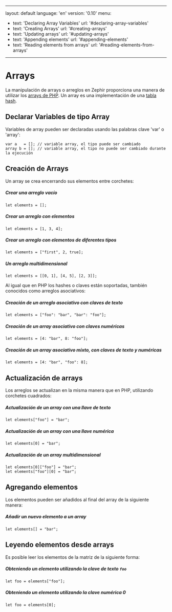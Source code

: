 * * *

layout: default language: 'en' version: '0.10' menu:

- text: 'Declaring Array Variables' url: '#declaring-array-variables'
- text: 'Creating Arrays' url: '#creating-arrays'
- text: 'Updating arrays' url: '#updating-arrays'
- text: 'Appending elements' url: '#appending-elements'
- text: 'Reading elements from arrays' url: '#reading-elements-from-arrays'

* * *

# Arrays

La manipulación de arrays o arreglos en Zephir proporciona una manera de utilizar los [arrays de PHP](http://www.php.net/manual/en/language.types.array.php). Un array es una implementación de una [tabla hash](http://en.wikipedia.org/wiki/Hash_table).

<a name='declaring-array-variables'></a>

## Declarar Variables de tipo Array

Variables de array pueden ser declaradas usando las palabras clave 'var' o 'array':

```zephir
var a   = []; // variable array, el tipo puede ser cambiado
array b = []; // variable array, el tipo no puede ser cambiado durante la ejecución
```

<a name='creating-arrays'></a>

## Creación de Arrays

Un array se crea encerrando sus elementos entre corchetes:

##### Crear una arreglo vacío

```zephir
let elements = [];
```

##### Crear un arreglo con elementos

```zephir
let elements = [1, 3, 4];
```

##### Crear un arreglo con elementos de diferentes tipos

```zephir
let elements = ["first", 2, true];
```

##### Un arreglo multidimensional

```zephir
let elements = [[0, 1], [4, 5], [2, 3]];
```

Al igual que en PHP los hashes o claves están soportadas, también conocidos como arreglos asociativos:

##### Creación de un arreglo asociativo con claves de texto

```zephir
let elements = ["foo": "bar", "bar": "foo"];
```

##### Creación de un array asociativo con claves numéricas

```zephir
let elements = [4: "bar", 8: "foo"];
```

##### Creación de un array asociativo mixto, con claves de texto y numéricas

```zephir
let elements = [4: "bar", "foo": 8];
```

<a name='updating-arrays'></a>

## Actualización de arrays

Los arreglos se actualizan en la misma manera que en PHP, utilizando corchetes cuadrados:

##### Actualización de un array con una llave de texto

```zephir
let elements["foo"] = "bar";
```

##### Actualización de un array con una llave numérica

```zephir
let elements[0] = "bar";
```

##### Actualización de un array multidimensional

```zephir
let elements[0]["foo"] = "bar";
let elements["foo"][0] = "bar";
```

<a name='appending-elements'></a>

## Agregando elementos

Los elementos pueden ser añadidos al final del array de la siguiente manera:

##### Añadir un nuevo elemento a un array

```zephir
let elements[] = "bar";
```

<a name='reading-elements-from-arrays'></a>

## Leyendo elementos desde arrays

Es posible leer los elementos de la matriz de la siguiente forma:

##### Obteniendo un elemento utilizando la clave de texto `foo`

```zephir
let foo = elements["foo"];
```

##### Obteniendo un elemento utilizando la clave numérica 0

```zephir
let foo = elements[0];
```